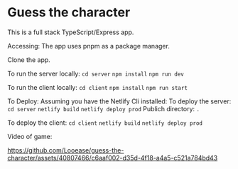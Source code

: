 # Guess the  character

This is a full stack TypeScript/Express app.

Accessing:
The app uses pnpm as a package manager.

Clone the app.

To run the server locally: `cd server` `npm install` `npm run dev`

To run the client locally: `cd client` `npm install` `npm run start`

To Deploy:
Assuming you have the Netlify Cli installed:
To deploy the server: `cd server` `netlify build` `netlify deploy prod` 
Publich directory: `.`

To deploy the client: `cd client` `netlify build` `netlify deploy prod`

Video of game: 



https://github.com/Looease/guess-the-character/assets/40807466/c6aaf002-d35d-4f18-a4a5-c521a784bd43


